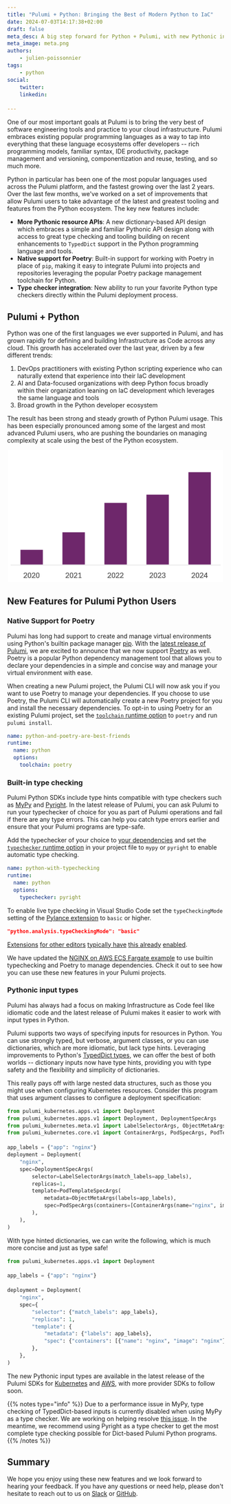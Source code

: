 ```yaml
---
title: "Pulumi + Python: Bringing the Best of Modern Python to IaC"
date: 2024-07-03T14:17:38+02:00
draft: false
meta_desc: A big step forward for Python + Pulumi, with new Pythonic input types, built in type checking and support for Poetry.
meta_image: meta.png
authors:
    - julien-poissonnier
tags:
    - python
social:
    twitter:
    linkedin:

---
```


One of our most important goals at Pulumi is to bring the very best of software engineering tools and practice to your cloud infrastructure. Pulumi embraces existing popular programming languages as a way to tap into everything that these language ecosystems offer developers -- rich programming models, familiar syntax, IDE productivity, package management and versioning, componentization and reuse, testing, and so much more.

Python in particular has been one of the most popular languages used across the Pulumi platform, and the fastest growing over the last 2 years. Over the last few months, we've worked on a set of improvements that allow Pulumi users to take advantage of the latest and greatest tooling and features from the Python ecosystem.  The key new features include:

* __More Pythonic resource APIs__: A new dictionary-based API design which embraces a simple and familiar Pythonic API design along with access to great type checking and tooling building on recent enhancements to `TypedDict` support in the Python programming language and tools.
* __Native support for Poetry__: Built-in support for working with Poetry in place of `pip`, making it easy to integrate Pulumi into projects and repositories leveraging the popular Poetry package management toolchain for Python.
* __Type checker integration__: New ability to run your favorite Python type checkers directly within the Pulumi deployment process.

<!--more-->

## Pulumi + Python

Python was one of the first languages we ever supported in Pulumi, and has grown rapidly for defining and building Infrastructure as Code across any cloud. This growth has accelerated over the last year, driven by a few different trends:

1. DevOps practitioners with existing Python scripting experience who can naturally extend that experience into their IaC development
2. AI and Data-focused organizations with deep Python focus broadly within their organization leaning on IaC development which leverages the same language and tools
3. Broad growth in the Python developer ecosystem

The result has been strong and steady growth of Python Pulumi usage.  This has been especially pronounced among some of the largest and most advanced Pulumi users, who are pushing the boundaries on managing complexity at scale using the best of the Python ecosystem.

<p align="center"><img width="500" src="growth2.png" alt="Pulumi + Python Growth"/></p>

## New Features for Pulumi Python Users

### Native Support for Poetry

Pulumi has long had support to create and manage virtual environments using Python's builtin package manager [pip](https://pip.pypa.io/en/stable/). With the [latest release of Pulumi](https://github.com/pulumi/pulumi/releases/tag/v3.121.0), we are excited to announce that we now support [Poetry](https://python-poetry.org) as well. Poetry is a popular Python dependency management tool that allows you to declare your dependencies in a simple and concise way and manage your virtual environment with ease.

When creating a new Pulumi project, the Pulumi CLI will now ask you if you want to use Poetry to manage your dependencies. If you choose to use Poetry, the Pulumi CLI will automatically create a new Poetry project for you and install the necessary dependencies. To opt-in to using Poetry for an existing Pulumi project, set the [`toolchain` runtime option](https://www.pulumi.com/docs/concepts/projects/project-file/#runtime-options) to `poetry` and run `pulumi install`.

```yaml
name: python-and-poetry-are-best-friends
runtime:
  name: python
  options:
    toolchain: poetry
```

### Built-in type checking

Pulumi Python SDKs include type hints compatible with type checkers such as [MyPy](https://www.mypy-lang.org) and [Pyright](https://microsoft.github.io/pyright/#/). In the latest release of Pulumi, you can ask Pulumi to run your typechecker of choice for you as part of Pulumi operations and fail if there are any type errors. This can help you catch type errors earlier and ensure that your Pulumi programs are type-safe.

Add the typechecker of your choice to [your dependencies](https://www.pulumi.com/docs/languages-sdks/python/#packages) and set the [`typechecker` runtime option](https://www.pulumi.com/docs/concepts/projects/project-file/#runtime-options) in your project file to `mypy` or `pyright` to enable automatic type checking.

```yaml
name: python-with-typechecking
runtime:
  name: python
  options:
    typechecker: pyright
```

To enable live type checking in Visual Studio Code set the `typeCheckingMode` setting of the [Pylance extension](https://marketplace.visualstudio.com/items?itemName=ms-python.vscode-pylance) to `basic` or higher.

```json
"python.analysis.typeCheckingMode": "basic"
```

[Extensions](https://plugins.jetbrains.com/plugin/24146-pyright-language-server) [for other editors](https://github.com/emacs-lsp/lsp-pyright) [typically have](https://github.com/fannheyward/coc-pyright) [this already](https://zed.dev/docs/languages/python) [enabled](https://github.com/sublimelsp/LSP-pyright).

We have updated the [NGINX on AWS ECS Fargate example](https://github.com/pulumi/examples/blob/master/aws-py-fargate/Pulumi.yaml) to use builtin typechecking and Poetry to manage dependencies. Check it out to see how you can use these new features in your Pulumi projects.

### Pythonic input types

Pulumi has always had a focus on making Infrastructure as Code feel like idiomatic code and the latest release of Pulumi makes it easier to work with input types in Python.

Pulumi supports two ways of specifying inputs for resources in Python. You can use strongly typed, but verbose, argument classes, or you can use dictionaries, which are more idiomatic, but lack type hints. Leveraging improvements to Python's [TypedDict types](https://peps.python.org/pep-0589/), we can offer the best of both worlds -- dictionary inputs now have type hints, providing you with type safety and the flexibility and simplicity of dictionaries.

This really pays off with large nested data structures, such as those you might use when configuring Kubernetes resources. Consider this program that uses argument classes to configure a deployment specification:

```python
from pulumi_kubernetes.apps.v1 import Deployment
from pulumi_kubernetes.apps.v1 import Deployment, DeploymentSpecArgs
from pulumi_kubernetes.meta.v1 import LabelSelectorArgs, ObjectMetaArgs
from pulumi_kubernetes.core.v1 import ContainerArgs, PodSpecArgs, PodTemplateSpecArgs

app_labels = {"app": "nginx"}
deployment = Deployment(
    "nginx",
    spec=DeploymentSpecArgs(
        selector=LabelSelectorArgs(match_labels=app_labels),
        replicas=1,
        template=PodTemplateSpecArgs(
            metadata=ObjectMetaArgs(labels=app_labels),
            spec=PodSpecArgs(containers=[ContainerArgs(name="nginx", image="nginx")]),
        ),
    ),
)
```

With type hinted dictionaries, we can write the following, which is much more concise and just as type safe!

```python
from pulumi_kubernetes.apps.v1 import Deployment

app_labels = {"app": "nginx"}

deployment = Deployment(
    "nginx",
    spec={
        "selector": {"match_labels": app_labels},
        "replicas": 1,
        "template": {
            "metadata": {"labels": app_labels},
            "spec": {"containers": [{"name": "nginx", "image": "nginx"}]},
        },
    },
)
```

The new Pythonic input types are available in the latest release of the Pulumi SDKs for [Kubernetes](https://www.pulumi.com/registry/packages/kubernetes/) and [AWS](https://www.pulumi.com/registry/packages/aws/), with more provider SDKs to follow soon.

{{% notes type="info" %}}
Due to a performance issue in MyPy, type checking of TypedDict-based inputs is currently disabled when using MyPy as a type checker.  We are working on helping resolve [this issue](https://github.com/python/mypy/issues/17231). In the meantime, we recommend using Pyright as a type checker to get the most complete type checking possible for Dict-based Pulumi Python programs.
{{% /notes %}}

## Summary

We hope you enjoy using these new features and we look forward to hearing your feedback. If you have any questions or need help, please don't hesitate to reach out to us on [Slack](https://pulumi-community.slack.com/) or [GitHub](https://github.com/pulumi/pulumi).
